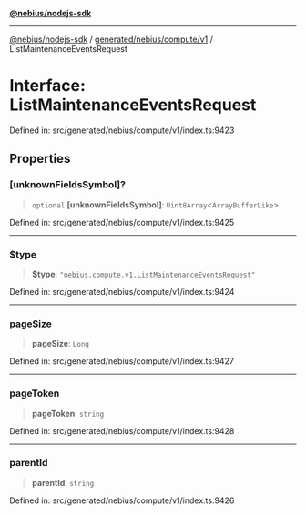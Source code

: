 [**@nebius/nodejs-sdk**](../../../../../README.md)

***

[@nebius/nodejs-sdk](../../../../../README.md) / [generated/nebius/compute/v1](../README.md) / ListMaintenanceEventsRequest

# Interface: ListMaintenanceEventsRequest

Defined in: src/generated/nebius/compute/v1/index.ts:9423

## Properties

### \[unknownFieldsSymbol\]?

> `optional` **\[unknownFieldsSymbol\]**: `Uint8Array`\<`ArrayBufferLike`\>

Defined in: src/generated/nebius/compute/v1/index.ts:9425

***

### $type

> **$type**: `"nebius.compute.v1.ListMaintenanceEventsRequest"`

Defined in: src/generated/nebius/compute/v1/index.ts:9424

***

### pageSize

> **pageSize**: `Long`

Defined in: src/generated/nebius/compute/v1/index.ts:9427

***

### pageToken

> **pageToken**: `string`

Defined in: src/generated/nebius/compute/v1/index.ts:9428

***

### parentId

> **parentId**: `string`

Defined in: src/generated/nebius/compute/v1/index.ts:9426
